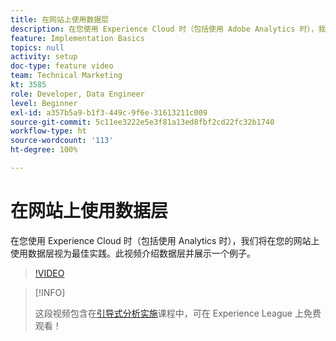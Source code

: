 ```yaml
---
title: 在网站上使用数据层
description: 在您使用 Experience Cloud 时（包括使用 Adobe Analytics 时），我们将在您的网站上使用数据层视为最佳实践。此视频介绍数据层并展示一个例子。
feature: Implementation Basics
topics: null
activity: setup
doc-type: feature video
team: Technical Marketing
kt: 3585
role: Developer, Data Engineer
level: Beginner
exl-id: a357b5a9-b1f3-449c-9f6e-31613211c009
source-git-commit: 5c11ee3222e5e3f81a13ed8fbf2cd22fc32b1740
workflow-type: ht
source-wordcount: '113'
ht-degree: 100%

---
```


# 在网站上使用数据层

在您使用 Experience Cloud 时（包括使用 Analytics 时），我们将在您的网站上使用数据层视为最佳实践。此视频介绍数据层并展示一个例子。

>[!VIDEO](https://video.tv.adobe.com/v/28775/?quality=12)

>[!INFO]
>
> 这段视频包含在[引导式分析实施](https://experienceleague.adobe.com/?recommended=Analytics-D-1-2019.1)课程中，可在 Experience League 上免费观看！